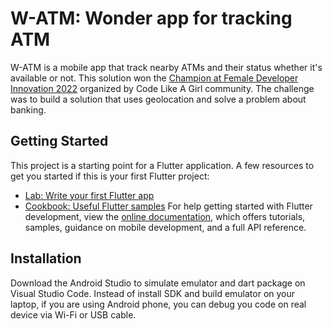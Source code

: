 # W-ATM: Wonder app for tracking ATM

W-ATM is a mobile app that track nearby ATMs and their status whether it's available or not. This solution won the [Champion at Female Developer Innovation 2022](https://codelikeagirl-vietnam.com/events/fdi-tournaments/2022/home) organized by Code Like A Girl community. The challenge was to build a solution that uses geolocation and solve a problem about banking.

## Getting Started

This project is a starting point for a Flutter application.
A few resources to get you started if this is your first Flutter project:

- [Lab: Write your first Flutter app](https://docs.flutter.dev/get-started/codelab)
- [Cookbook: Useful Flutter samples](https://docs.flutter.dev/cookbook)
  For help getting started with Flutter development, view the
  [online documentation](https://docs.flutter.dev/), which offers tutorials,
  samples, guidance on mobile development, and a full API reference.

## Installation

Download the Android Studio to simulate emulator and dart package on Visual Studio Code.
Instead of install SDK and build emulator on your laptop, if you are using Android phone, you can debug you code on real device via Wi-Fi or USB cable.
